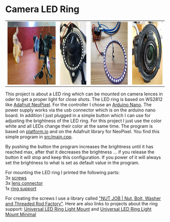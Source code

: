 # Camera LED Ring

<table><tr>
<td><img src="pics/camera2.jpg" height=200 /></td>
<td><img src="pics/camera.jpg" height=200 /></td>
<td><img src="pics/led_ring.jpg" height=200 /></td>
<td><img src="pics/led_ring3.jpg" height=200 /></td>
</tr></table>

This project is about a LED ring which can be mounted on camera lences in oder to get a proper light for close shots. 
The LED ring is based on WS2812 like [Adafruit NeoPixel](https://www.adafruit.com/category/168). 
For the controller I chose an [Arduino Nano](https://store.arduino.cc/arduino-nano). 
The power supply works via the usb connector which is on the arduino nano board. 
In addition I just plugged in a simple button which I can use for adjusting the brightness of the LED ring. 
For this project I just use the color white and all LEDs change their color at the same time.
The program is based on [platform.io](https://platformio.org/) and on the Adafruit library for NeoPixel. 
You find this simple program in [src/main.cpp](src/main.cpp).

By pushing the button the program increases the brightness until it has reached max, after that it decreases the brightness ... if you release the button it will stop and keep this configuration. 
If you power of it will always set the brightness to what is set as default value in the program.

For mounting the LED ring I printed the following parts: <br />
3x [screws](3d-printed-parts/screwM8_25.stl) <br />
3x [lens connector](cameraSupportM8.stl) <br />
1x [ring support](universal-led-ring-mount.stl) <br />

For creating the screws I use a library called ["NUT JOB | Nut, Bolt, Washer and Threaded Rod Factory"](https://www.thingiverse.com/thing:193647). Here are also links to projects about the ring support: [Universal LED Ring Light Mount](https://www.thingiverse.com/thing:2548178) and [Universal LED Ring Light Mount Minimal](https://www.thingiverse.com/thing:2850113)
